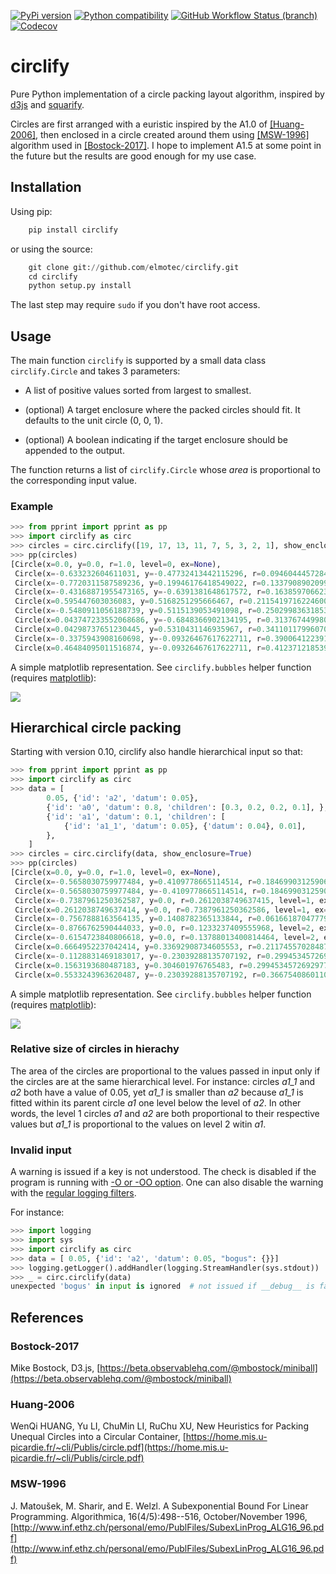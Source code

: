 [![PyPi version](https://img.shields.io/pypi/v/circlify.svg)](https://pypi.org/pypi/circlify/)
[![Python compatibility](https://img.shields.io/pypi/pyversions/circlify.svg)](https://pypi.org/pypi/circlify/)
[![GitHub Workflow Status (branch)](https://img.shields.io/github/workflow/status/elmotec/circlify/Python%20package/main)](https://github.com/elmotec/circlify/actions)
[![Codecov](https://codecov.io/gh/elmotec/circlify/branch/master/graph/badge.svg?token=PSE4TFPGTV)](https://codecov.io/gh/elmotec/circlify)

# circlify

Pure Python implementation of a circle packing layout algorithm, inspired by [d3js](https://observablehq.com/@d3/zoomable-circle-packing) and [squarify](https://github.com/laserson/squarify).

Circles are first arranged with a euristic inspired by the A1.0 of [\[Huang-2006\]](#Huang-2006), then enclosed in a circle created around them using [\[MSW-1996\]](#MSW-1996) algorithm used in [\[Bostock-2017\]](#Bostock-2017). I hope to implement A1.5 at some point in the future but the results are good enough for my use case.

## Installation

Using pip:

``` python
    pip install circlify
```

or using the source:

``` python
    git clone git://github.com/elmotec/circlify.git
    cd circlify
    python setup.py install
```

The last step may require `sudo` if you don\'t have root access.

## Usage

The main function `circlify` is supported by a small data class `circlify.Circle` and takes 3 parameters:

-   A list of positive values sorted from largest to smallest.

-   (optional) A target enclosure where the packed circles should fit.
    It defaults to the unit circle (0, 0, 1).

-   (optional) A boolean indicating if the target enclosure should be
    appended to the output.

The function returns a list of `circlify.Circle` whose *area* is proportional to the corresponding input value.

### Example

``` python
>>> from pprint import pprint as pp
>>> import circlify as circ
>>> circles = circ.circlify([19, 17, 13, 11, 7, 5, 3, 2, 1], show_enclosure=True)
>>> pp(circles)
[Circle(x=0.0, y=0.0, r=1.0, level=0, ex=None),
 Circle(x=-0.633232604611031, y=-0.47732413442115296, r=0.09460444572843042, level=1, ex={'datum': 1}),
 Circle(x=-0.7720311587589236, y=0.19946176418549022, r=0.13379089020993573, level=1, ex={'datum': 2}),
 Circle(x=-0.43168871955473165, y=-0.6391381648617572, r=0.16385970662353394, level=1, ex={'datum': 3}),
 Circle(x=0.595447603036083, y=0.5168251295666467, r=0.21154197162246005, level=1, ex={'datum': 5}),
 Circle(x=-0.5480911056188739, y=0.5115139053491098, r=0.2502998363185337, level=1, ex={'datum': 7}),
 Circle(x=0.043747233552068686, y=-0.6848366902134195, r=0.31376744998074435, level=1, ex={'datum': 11}),
 Circle(x=0.04298737651230445, y=0.5310431146935967, r=0.34110117996070605, level=1, ex={'datum': 13}),
 Circle(x=-0.3375943908160698, y=-0.09326467617622711, r=0.39006412239133215, level=1, ex={'datum': 17}),
 Circle(x=0.46484095011516874, y=-0.09326467617622711, r=0.4123712185399064, level=1, ex={'datum': 19})]
```

A simple matplotlib representation. See `circlify.bubbles` helper function (requires [matplotlib](https://matplotlib.org)):

![](https://github.com/elmotec/circlify/blob/main/static/Figure_3.png)

## Hierarchical circle packing

Starting with version 0.10, circlify also handle hierarchical input so that:

``` python
>>> from pprint import pprint as pp
>>> import circlify as circ
>>> data = [
        0.05, {'id': 'a2', 'datum': 0.05},
        {'id': 'a0', 'datum': 0.8, 'children': [0.3, 0.2, 0.2, 0.1], },
        {'id': 'a1', 'datum': 0.1, 'children': [
            {'id': 'a1_1', 'datum': 0.05}, {'datum': 0.04}, 0.01],
        },
    ]
>>> circles = circ.circlify(data, show_enclosure=True)
>>> pp(circles)
[Circle(x=0.0, y=0.0, r=1.0, level=0, ex=None),
 Circle(x=-0.5658030759977484, y=0.4109778665114514, r=0.18469903125906464, level=1, ex={'datum': 0.05}),
 Circle(x=-0.5658030759977484, y=-0.4109778665114514, r=0.18469903125906464, level=1, ex={'id': 'a2', 'datum': 0.05}),
 Circle(x=-0.7387961250362587, y=0.0, r=0.2612038749637415, level=1, ex={'id': 'a1', 'datum': 0.1, 'children': [{'id': 'a1_1', 'datum': 0.05}, {'datum': 0.04}, 0.01]}),
 Circle(x=0.2612038749637414, y=0.0, r=0.7387961250362586, level=1, ex={'id': 'a0', 'datum': 0.8, 'children': [0.3, 0.2, 0.2, 0.1]}),
 Circle(x=-0.7567888163564135, y=0.1408782365133844, r=0.0616618704777984, level=2, ex={'datum': 0.01}),
 Circle(x=-0.8766762590444033, y=0.0, r=0.1233237409555968, level=2, ex={'datum': 0.04}),
 Circle(x=-0.6154723840806618, y=0.0, r=0.13788013400814464, level=2, ex={'id': 'a1_1', 'datum': 0.05}),
 Circle(x=0.6664952237042414, y=0.33692908734605553, r=0.21174557028487648, level=2, ex={'datum': 0.1}),
 Circle(x=-0.1128831469183017, y=-0.23039288135707192, r=0.29945345726929773, level=2, ex={'datum': 0.2}),
 Circle(x=0.1563193680487183, y=0.304601976765483, r=0.29945345726929773, level=2, ex={'datum': 0.2}),
 Circle(x=0.5533243963620487, y=-0.23039288135707192, r=0.3667540860110527, level=2, ex={'datum': 0.3})]
```

A simple matplotlib representation. See `circlify.bubbles` helper function (requires [matplotlib](https://matplotlib.org)):

![](https://github.com/elmotec/circlify/blob/main/static/Figure_4.png)

### Relative size of circles in hierachy

The area of the circles are proportional to the values passed in input only if the circles are at the same hierarchical level. For instance: circles *a1_1* and *a2* both have a value of 0.05, yet *a1_1* is smaller than *a2* because *a1_1* is fitted within its parent circle *a1* one level below the level of *a2*. In other words, the level 1 circles *a1* and *a2* are both proportional to their respective values but *a1_1* is proportional to the values on level 2 witin *a1*.

### Invalid input

A warning is issued if a key is not understood. The check is disabled if the program is running with [-O or -OO option](https://docs.python.org/3/using/cmdline.html#cmdoption-O). One can also disable the warning with the [regular logging filters](https://docs.python.org/3/library/logging.html#filter-objects).

For instance:

``` python
>>> import logging
>>> import sys
>>> import circlify as circ
>>> data = [ 0.05, {'id': 'a2', 'datum': 0.05, "bogus": {}}]
>>> logging.getLogger().addHandler(logging.StreamHandler(sys.stdout))
>>> _ = circ.circlify(data)
unexpected 'bogus' in input is ignored  # not issued if __debug__ is false
```

## References

### Bostock-2017
Mike Bostock, D3.js, [https://beta.observablehq.com/@mbostock/miniball](https://beta.observablehq.com/@mbostock/miniball)

### Huang-2006
WenQi HUANG, Yu LI, ChuMin LI, RuChu XU, New Heuristics for Packing Unequal Circles into a Circular Container, [https://home.mis.u-picardie.fr/~cli/Publis/circle.pdf](https://home.mis.u-picardie.fr/~cli/Publis/circle.pdf)

### MSW-1996
J. Matoušek, M. Sharir, and E. Welzl. A Subexponential Bound For Linear Programming. Algorithmica, 16(4/5):498--516, October/November 1996, [http://www.inf.ethz.ch/personal/emo/PublFiles/SubexLinProg_ALG16_96.pdf](http://www.inf.ethz.ch/personal/emo/PublFiles/SubexLinProg_ALG16_96.pdf)


